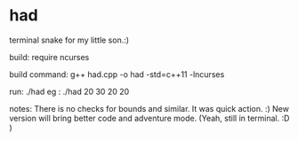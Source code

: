 # had
terminal snake for my little son.:)

build: 
require ncurses

build command: g++ had.cpp -o had -std=c++11 -lncurses

run: ./had <height> <width> <window xbeg> <window ybeg>
eg : ./had 20 30 20 20

notes:
There is no checks for bounds and similar. It was quick action. :) New version will bring better code and adventure mode. (Yeah, still in terminal. :D )
